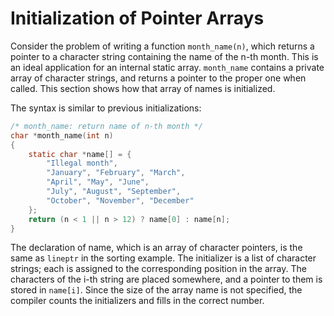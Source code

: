 # Initialization of Pointer Arrays

Consider the problem of writing a function `month_name(n)`, which returns a pointer to a character string containing the name of the n-th month. This is an ideal application for an internal static array. `month_name` contains a private array of character strings, and returns a pointer to the proper one when called. This section shows how that array of names is initialized.

The syntax is similar to previous initializations:

```c
/* month_name: return name of n-th month */
char *month_name(int n)
{
    static char *name[] = {
        "Illegal month",
        "January", "February", "March",
        "April", "May", "June",
        "July", "August", "September",
        "October", "November", "December"
    };
    return (n < 1 || n > 12) ? name[0] : name[n];
}
```

The declaration of name, which is an array of character pointers, is the same as `lineptr` in the sorting example. The initializer is a list of character strings; each is assigned to the corresponding position in the array. The characters of the i-th string are placed somewhere, and a pointer to them is stored in `name[i]`. Since the size of the array name is not specified, the compiler counts the initializers and fills in the correct number.
